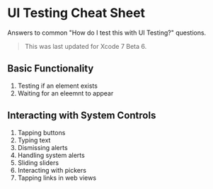 # UI Testing Cheat Sheet

Answers to common "How do I test this with UI Testing?" questions.

> This was last updated for Xcode 7 Beta 6.

## Basic Functionality
1. Testing if an element exists
1. Waiting for an eleemnt to appear

## Interacting with System Controls
1. Tapping buttons
1. Typing text
1. Dismissing alerts
1. Handling system alerts
1. Sliding sliders
1. Interacting with pickers
1. Tapping links in web views

